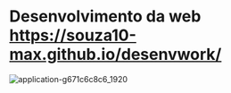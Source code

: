 # Desenvolvimento da web https://souza10-max.github.io/desenvwork/
![application-g671c6c8c6_1920](https://user-images.githubusercontent.com/81639067/157531045-bc634a16-25d6-426b-af8a-c51a0fc5ca47.jpg)

